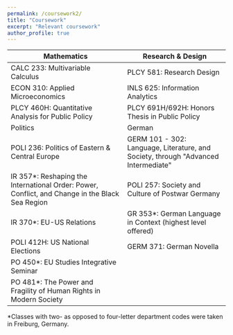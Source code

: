 ```yaml
---
permalink: /coursework2/
title: "Coursework"
excerpt: "Relevant coursework"
author_profile: true
---
```


Mathematics | Research & Design
--- | ---
CALC 233: Multivariable Calculus | PLCY 581: Research Design
ECON 310: Applied Microeconomics | INLS 625: Information Analytics
PLCY 460H: Quantitative Analysis for Public Policy | PLCY 691H/692H: Honors Thesis in Public Policy
Politics | German
POLI 236: Politics of Eastern & Central Europe | GERM 101 - 302: Language, Literature, and Society, through "Advanced Intermediate"
IR 357*: Reshaping the International Order: Power, Conflict, and Change in the Black Sea Region | POLI 257: Society and Culture of Postwar Germany
IR 370*: EU-US Relations | GR 353*: German Language in Context (highest level offered)
POLI 412H: US National Elections | GERM 371: German Novella
PO 450*: EU Studies Integrative Seminar |
PO 481*: The Power and Fragility of Human Rights in Modern Society |

\*Classes with two- as opposed to four-letter department codes were taken in Freiburg, Germany.
